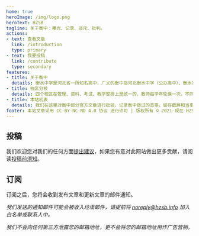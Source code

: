```yaml
---
home: true
heroImage: /img/logo.png
heroText: HZSB
tagline: 关于衡中：曝光、记录、驳斥、批判。
actions:
- text: 查看文章
  link: /introduction
  type: primary
- text: 我要投稿
  link: /contribute
  type: secondary
features:
- title: 关于衡中
  details: 衡水中学是河北省一所知名高中，广义的衡中指河北衡水中学（公办高中）、衡水第一中学（民办高中）、衡水中学实验学校（民办初高中）、 衡水滏阳中学（民办高中），四个校区；狭义的衡中仅指河北衡水中学。
- title: 校区分校
  details: 四个校区在管理、资料、考试、教学安排上是统一的，教师每学年轮换一次。不同校区的区别在于生源、管理细节、硬件条件等。此外，社会中还存在着大量与广义的衡中有利益联系并且使用衡中模式的学校，我们将其称作衡中系学校或衡中分校。
- title: 本站初衷
  details: 我们在这里对衡中部分官方文章进行批驳，记录衡中做过的恶事，留存截屏和当事人叙述证据，记录衡中生活细节，批判一些不合理的理念和制度。让大家对衡中有多方面的了解和思考。
footer: 本站文章采用 CC-BY-NC-ND 4.0 协议 进行许可 | 版权所有 © 2021-现在 HZSB 编辑组
---
```


## 投稿

我们欢迎您对我们的任何方面[提出建议](mailto:contact@hzsb.info)，如果您有意对此网站做出更多贡献，请阅读[投稿前须知](./contribute.md)。

## 订阅

订阅之后，您将会收到发布文章和更新文章的邮件通知。

*我们发送的通知邮件可能会被收入垃圾邮件，请提前将 noreply@hzsb.info 加入白名单或联系人中。*

*我们不会向任何第三方泄露您的邮箱地址，更不会将您的邮箱地址用作广告营销。*

<Subscribe/>
